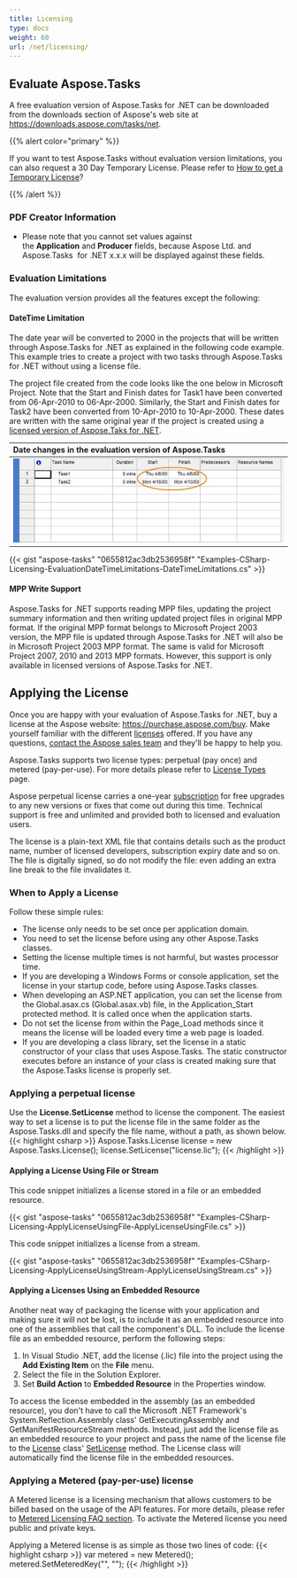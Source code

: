 ```yaml
---
title: Licensing
type: docs
weight: 60
url: /net/licensing/
---
```


## **Evaluate Aspose.Tasks**
A free evaluation version of Aspose.Tasks for .NET can be downloaded from the downloads section of Aspose's web site at <https://downloads.aspose.com/tasks/net>.

{{% alert color="primary" %}} 

If you want to test Aspose.Tasks without evaluation version limitations, you can also request a 30 Day Temporary License. Please refer to [How to get a Temporary License](http://www.aspose.com/corporate/purchase/temporary-license.aspx)?

{{% /alert %}} 
### **PDF Creator Information**
- Please note that you cannot set values against the **Application** and **Producer** fields, because Aspose Ltd. and Aspose.Tasks  for .NET x.x.x will be displayed against these fields.
### **Evaluation Limitations**
The evaluation version provides all the features except the following:
#### **DateTime Limitation**
The date year will be converted to 2000 in the projects that will be written through Aspose.Tasks for .NET as explained in the following code example. This example tries to create a project with two tasks through Aspose.Tasks for .NET without using a license file.

The project file created from the code looks like the one below in Microsoft Project. Note that the Start and Finish dates for Task1 have been converted from 06-Apr-2010 to 06-Apr-2000. Similarly, the Start and Finish dates for Task2 have been converted from 10-Apr-2010 to 10-Apr-2000. These dates are written with the same original year if the project is created using a [licensed version of Aspose.Taks for .NET](#applying-the-license).

|**Date changes in the evaluation version of Aspose.Tasks**|
| :- |
|![todo:image_alt_text](licensing_1.png)|
{{< gist "aspose-tasks" "0655812ac3db2536958f" "Examples-CSharp-Licensing-EvaluationDateTimeLimitations-DateTimeLimitations.cs" >}}
#### **MPP Write Support**
Aspose.Tasks for .NET supports reading MPP files, updating the project summary information and then writing updated project files in original MPP format. If the original MPP format belongs to Microsoft Project 2003 version, the MPP file is updated through Aspose.Tasks for .NET will also be in Microsoft Project 2003 MPP format. The same is valid for Microsoft Project 2007, 2010 and 2013 MPP formats. However, this support is only available in licensed versions of Aspose.Tasks for .NET.
## **Applying the License**
Once you are happy with your evaluation of Aspose.Tasks for .NET, buy a license at the Aspose website: <https://purchase.aspose.com/buy>. Make yourself familiar with the different [licenses](https://purchase.aspose.com/policies/license-types/) offered. If you have any questions, [contact the Aspose sales team](https://about.aspose.com/contact) and they'll be happy to help you.

Aspose.Tasks supports two license types: perpetual (pay once) and metered (pay-per-use). For more details please refer to [License Types](https://purchase.aspose.com/policies/license-types/) page.

Aspose perpetual license carries a one-year [subscription](https://purchase.aspose.com/policies/subscriptions) for free upgrades to any new versions or fixes that come out during this time. Technical support is free and unlimited and provided both to licensed and evaluation users.

The license is a plain-text XML file that contains details such as the product name, number of licensed developers, subscription expiry date and so on. The file is digitally signed, so do not modify the file: even adding an extra line break to the file invalidates it.

### **When to Apply a License**
Follow these simple rules:

- The license only needs to be set once per application domain.
- You need to set the license before using any other Aspose.Tasks classes.
- Setting the license multiple times is not harmful, but wastes processor time.
- If you are developing a Windows Forms or console application, set the license in your startup code, before using Aspose.Tasks classes.
- When developing an ASP.NET application, you can set the license from the Global.asax.cs (Global.asax.vb) file, in the Application_Start protected method. It is called once when the application starts.
- Do not set the license from within the Page_Load methods since it means the license will be loaded every time a web page is loaded.
- If you are developing a class library, set the license in a static constructor of your class that uses Aspose.Tasks. The static constructor executes before an instance of your class is created making sure that the Aspose.Tasks license is properly set.
### **Applying a perpetual license**
Use the **License.SetLicense** method to license the component. The easiest way to set a license is to put the license file in the same folder as the Aspose.Tasks.dll and specify the file name, without a path, as shown below.
{{< highlight csharp >}}
Aspose.Tasks.License license = new Aspose.Tasks.License();
license.SetLicense("license.lic");
{{< /highlight >}}


#### **Applying a License Using File or Stream**
This code snippet initializes a license stored in a file or an embedded resource.

{{< gist "aspose-tasks" "0655812ac3db2536958f" "Examples-CSharp-Licensing-ApplyLicenseUsingFile-ApplyLicenseUsingFile.cs" >}}


This code snippet initializes a license from a stream.

{{< gist "aspose-tasks" "0655812ac3db2536958f" "Examples-CSharp-Licensing-ApplyLicenseUsingStream-ApplyLicenseUsingStream.cs" >}}


#### **Applying a Licenses Using an Embedded Resource**
Another neat way of packaging the license with your application and making sure it will not be lost, is to include it as an embedded resource into one of the assemblies that call the component's DLL. To include the license file as an embedded resource, perform the following steps:

1. In Visual Studio .NET, add the license (.lic) file into the project using the **Add Existing Item** on the **File** menu.
2. Select the file in the Solution Explorer.
3. Set **Build Action** to **Embedded Resource** in the Properties window.

To access the license embedded in the assembly (as an embedded resource), you don't have to call the Microsoft .NET Framework's System.Reflection.Assembly class' GetExecutingAssembly and GetManifestResourceStream methods. Instead, just add the license file as an embedded resource to your project and pass the name of the license file to the [License](https://apireference.aspose.com/tasks/net/aspose.tasks/license) class' [SetLicense](https://apireference.aspose.com/tasks/net/aspose.tasks/license/methods/setlicense) method. The License class will automatically find the license file in the embedded resources.

### **Applying a Metered (pay-per-use) license**

A Metered license is a licensing mechanism that allows customers to be billed based on the usage of the API features. For more details, please refer to [Metered Licensing FAQ section](https://purchase.aspose.com/faqs/licensing/metered).
To activate the Metered license you need public and private keys.

Applying a Metered license is as simple as those two lines of code:
{{< highlight csharp >}}
var metered = new Metered();
metered.SetMeteredKey("<public key>", "<private key>");
{{< /highlight >}}
